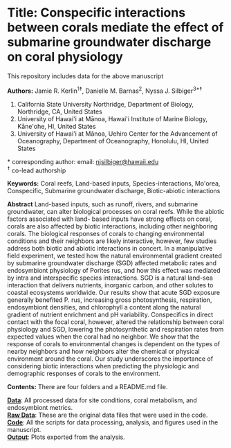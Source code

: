 # Title: Conspecific interactions between corals mediate the effect of submarine groundwater discharge on coral physiology

This repository includes data for the above manuscript

**Authors:** Jamie R. Kerlin<sup>1</sup><sup>&#9768;</sup>, Danielle M. Barnas<sup>2</sup>, Nyssa J. Silbiger<sup>3*</sup><sup>&#9768;</sup>
1. California State University Northridge, Department of Biology, Northridge, CA, United States  
2. University of Hawai'i at Mānoa, Hawai'i Institute of Marine Biology, Kāne'ohe, HI, United States  
3. University of Hawai'i at Mānoa, Uehiro Center for the Advancement of Oceanography, Department of Oceanography, Honolulu, HI, United States  

\* corresponding author: email: njsilbiger@hawaii.edu  
<sup>&#9768;</sup> co-lead authorship

**Keywords:** Coral reefs, Land-based inputs, Species-interactions, Mo'orea, Conspecific, Submarine groundwater discharge, Biotic-abiotic interactions

**Abstract**
Land-based inputs, such as runoff, rivers, and submarine groundwater, can alter
biological processes on coral reefs. While the abiotic factors associated with land-
based inputs have strong effects on coral, corals are also affected by biotic
interactions, including other neighboring corals. The biological responses of corals to
changing environmental conditions and their neighbors are likely interactive, however,
few studies address both biotic and abiotic interactions in concert. In a manipulative
field experiment, we tested how the natural environmental gradient created by
submarine groundwater discharge (SGD) affected metabolic rates and endosymbiont
physiology of Porites rus, and how this effect was mediated by intra and interspecific
species interactions. SGD is a natural land-sea interaction that delivers nutrients,
inorganic carbon, and other solutes to coastal ecosystems worldwide. Our results show
that acute SGD exposure generally benefited P. rus, increasing gross photosynthesis,
respiration, endosymbiont densities, and chlorophyll a content along the natural
gradient of nutrient enrichment and pH variability. Conspecifics in direct contact with
the focal coral, however, altered the relationship between coral physiology and SGD,
lowering the photosynthetic and respiration rates from expected values when the coral
had no neighbor. We show that the response of corals to environmental changes is
dependent on the types of nearby neighbors and how neighbors alter the chemical or
physical environment around the coral. Our study underscores the importance of
considering biotic interactions when predicting the physiologic and demographic
responses of corals to the environment.

**Contents:** There are four folders and a README.md file.  

[**Data**](Data/): All processed data for site conditions, coral metabolism, and endosymbiont metrics.  
[**Raw Data**](Data_Raw/): These are the original data files that were used in the code.  
[**Code**](Scripts/): All the scripts for data processing, analysis, and figures used in the manuscript.  
[**Output**](/Output): Plots exported from the analysis.  
